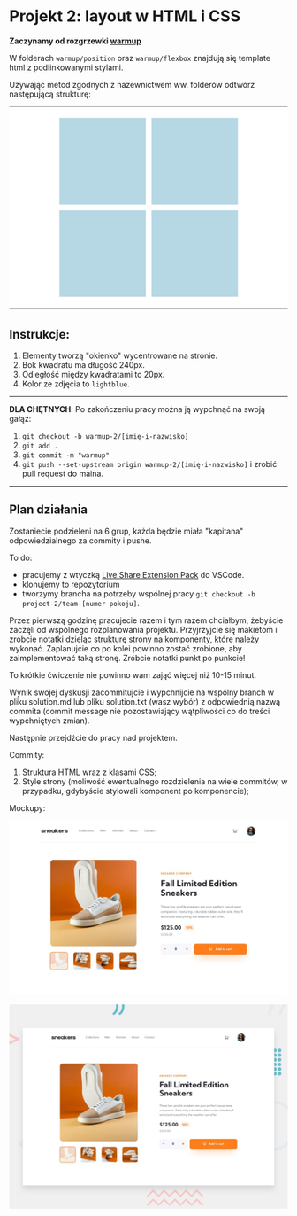 # Projekt 2: layout w HTML i CSS

**Zaczynamy od rozgrzewki [warmup](https://github.com/infoshareacademy/jfdzr11-project-html-css/tree/main/Layout%20w%20HTML%20i%20CSS/warmup)**

W folderach `warmup/position` oraz `warmup/flexbox` znajdują się template html z podlinkowanymi stylami.

Używając metod zgodnych z nazewnictwem ww. folderów odtwórz następującą strukturę:

![enter picture description here](./warmup/okienko.jpg)

## Instrukcje:

1. Elementy tworzą "okienko" wycentrowane na stronie.
2. Bok kwadratu ma długość 240px.
3. Odległość między kwadratami to 20px.
4. Kolor ze zdjęcia to `lightblue`.

---

**DLA CHĘTNYCH**:
Po zakończeniu pracy można ją wypchnąć na swoją gałąź:

1.  `git checkout -b warmup-2/[imię-i-nazwisko]`
2.  `git add .`
3.  `git commit -m "warmup"`
4.  `git push --set-upstream origin warmup-2/[imię-i-nazwisko]` i zrobić pull request do maina.

---

## Plan działania

Zostaniecie podzieleni na 6 grup, każda będzie miała "kapitana" odpowiedzialnego za commity i pushe.

To do:

- pracujemy z wtyczką [Live Share Extension Pack](https://www.youtube.com/watch?v=A2ceblXTBBc&t=1s) do VSCode.
- klonujemy to repozytorium
- tworzymy brancha na potrzeby wspólnej pracy `git checkout -b project-2/team-[numer pokoju]`.

Przez pierwszą godzinę pracujecie razem i tym razem chciałbym, żebyście zaczęli od wspólnego rozplanowania projektu.
Przyjrzyjcie się makietom i zróbcie notatki dzieląc strukturę strony na komponenty, które należy wykonać.
Zaplanujcie co po kolei powinno zostać zrobione, aby zaimplementować taką stronę. Zróbcie notatki punkt po punkcie!

To krótkie ćwiczenie nie powinno wam zająć więcej niż 10-15 minut.

Wynik swojej dyskusji zacommitujcie i wypchnijcie na wspólny branch w pliku solution.md lub pliku solution.txt (wasz wybór) z odpowiednią nazwą commita (commit message nie pozostawiający wątpliwości co do treści wypchniętych zmian).

Następnie przejdźcie do pracy nad projektem.

Commity:

1. Struktura HTML wraz z klasami CSS;
2. Style strony (moliwość ewentualnego rozdzielenia na wiele commitów, w przypadku, gdybyście stylowali komponent po komponencie);

Mockupy:

![enter picture description here](./product_page/design/desktop-design.jpg)

![enter picture description here](./product_page//design/desktop-preview.jpg)
